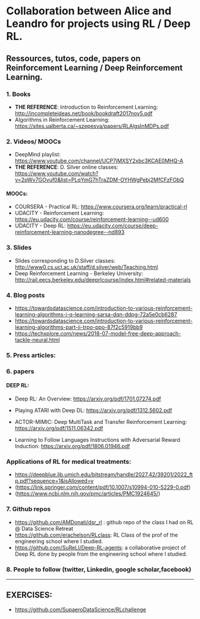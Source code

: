# Collaboration between Alice and Leandro for projects using RL / Deep RL. 

## Ressources, tutos, code, papers on Reinforcement Learning / Deep Reinforcement Learning. 

### 1. Books
* **THE REFERENCE**: Introduction to Reinforcement Learning: http://incompleteideas.net/book/bookdraft2017nov5.pdf
* Algorithms in Reinforcement Learning: https://sites.ualberta.ca/~szepesva/papers/RLAlgsInMDPs.pdf

### 2. Videos/ MOOCs
* DeepMind playlist: https://www.youtube.com/channel/UCP7jMXSY2xbc3KCAE0MHQ-A
* **THE REFERENCE**: D. Silver online classes: https://www.youtube.com/watch?v=2pWv7GOvuf0&list=PLqYmG7hTraZDM-OYHWgPebj2MfCFzFObQ

#### MOOCs: 
* COURSERA - Practical RL: https://www.coursera.org/learn/practical-rl
* UDACITY - Reinforcement Learning: https://eu.udacity.com/course/reinforcement-learning--ud600
* UDACITY - Deep RL: https://eu.udacity.com/course/deep-reinforcement-learning-nanodegree--nd893

### 3. Slides
* Slides corresponding to D.Silver classes: http://www0.cs.ucl.ac.uk/staff/d.silver/web/Teaching.html
* Deep Reinforcement Learning - Berkeley University: http://rail.eecs.berkeley.edu/deeprlcourse/index.html#related-materials


### 4. Blog posts
* https://towardsdatascience.com/introduction-to-various-reinforcement-learning-algorithms-i-q-learning-sarsa-dqn-ddpg-72a5e0cb6287
* https://towardsdatascience.com/introduction-to-various-reinforcement-learning-algorithms-part-ii-trpo-ppo-87f2c5919bb9
* https://techxplore.com/news/2018-07-model-free-deep-approach-tackle-neural.html

### 5. Press articles: 

### 6. papers

#### DEEP RL: 
* Deep RL: An Overview: https://arxiv.org/pdf/1701.07274.pdf
* Playing ATARI with Deep DL: https://arxiv.org/pdf/1312.5602.pdf
* ACTOR-MIMIC: Deep MultiTask and Transfer Reinforcement Learning: https://arxiv.org/pdf/1511.06342.pdf

* Learning to Follow Languages Instructions with Adversarial Reward Induction: https://arxiv.org/pdf/1806.01946.pdf

### Applications of RL for medical treatments: 
* https://deepblue.lib.umich.edu/bitstream/handle/2027.42/39201/2022_ftp.pdf?sequence=1&isAllowed=y
* (https://link.springer.com/content/pdf/10.1007/s10994-010-5229-0.pdf)
* (https://www.ncbi.nlm.nih.gov/pmc/articles/PMC1924645/)

### 7. Github repos
* https://github.com/AMDonati/dsr_rl : github repo of the class I had on RL @ Data Science Retreat
* https://github.com/erachelson/RLclass: RL Class of the prof of the engineering school where I studied.
* https://github.com/SuReLI/Deep-RL-agents: a collaborative project of Deep RL done by people from the engineering school where I studied. 

### 8. People to follow (twitter, Linkedin, google scholar,facebook)


-----------

## EXERCISES: 
* https://github.com/SupaeroDataScience/RLchallenge
